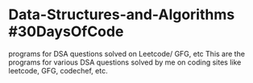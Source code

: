 # Data-Structures-and-Algorithms #30DaysOfCode 
programs for DSA questions solved on Leetcode/ GFG, etc
This are the programs for various DSA questions solved by me on coding sites like leetcode, GFG, codechef, etc.
